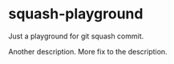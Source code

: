 # squash-playground

Just a playground for git squash commit.

Another description. More fix to the description.